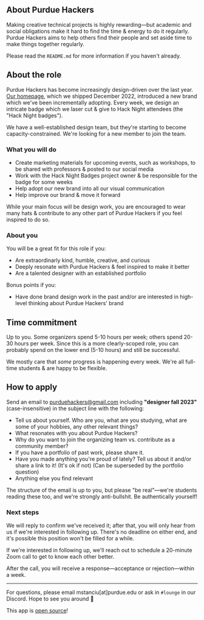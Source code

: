 ## About Purdue Hackers

Making creative technical projects is highly rewarding—but academic and social obligations make it hard to find the time & energy to do it regularly. Purdue Hackers aims to help others find their people and set aside time to make things together regularly.

Please read the `README.md` for more information if you haven't already.

## About the role

Purdue Hackers has become increasingly design-driven over the last year. [Our homepage](https://purduehackers.com), which we shipped December 2022, introduced a new brand which we've been incrementally adopting. Every week, we design an intricate badge which we laser cut & give to Hack Night attendees (the "Hack Night badges").

We have a well-established design team, but they're starting to become capacity-constrained. We're looking for a new member to join the team.

### What you will do

- Create marketing materials for upcoming events, such as workshops, to be shared with professors & posted to our social media
- Work with the Hack Night Badges project owner & be responsible for the badge for some weeks
- Help adopt our new brand into all our visual communication
- Help improve our brand & move it forward

While your main focus will be design work, you are encouraged to wear many hats & contribute to any other part of Purdue Hackers if you feel inspired to do so.

### About you

You will be a great fit for this role if you:

- Are extraordinarly kind, humble, creative, and curious
- Deeply resonate with Purdue Hackers & feel inspired to make it better
- Are a talented designer with an established portfolio

Bonus points if you:

- Have done brand design work in the past and/or are interested in high-level thinking about Purdue Hackers' brand

## Time commitment

Up to you. Some organizers spend 5-10 hours per week; others spend 20-30 hours per week. Since this is a more clearly-scoped role, you can probably spend on the lower end (5-10 hours) and still be successful.

We mostly care that _some_ progress is happening every week. We're all full-time students & are happy to be flexible.

## How to apply

Send an email to purduehackers@gmail.com including **"designer fall 2023"** (case-insensitive) in the subject line with the following:

- Tell us about yourself. Who are you, what are you studying, what are some of your hobbies, any other relevant things?
- What resonates with you about Purdue Hackers?
- Why do you want to join the organizing team vs. contribute as a community member?
- If you have a portfolio of past work, please share it.
- Have you made anything you're proud of lately? Tell us about it and/or share a link to it! (It's ok if not) (Can be superseded by the portfolio question)
- Anything else you find relevant

The structure of the email is up to you, but please "be real"—we're students reading these too, and we're strongly anti-bullshit. Be authentically yourself!

### Next steps

We will reply to confirm we've received it; after that, you will only hear from us if we're interested in following up. There's no deadline on either end, and it's possible this position won't be filled for a while.

If we're interested in following up, we'll reach out to schedule a 20-minute Zoom call to get to know each other better.

After the call, you will receive a response—acceptance or rejection—within a week.

---

For questions, please email mstanciu[at]purdue.edu or ask in `#lounge` in our Discord. Hope to see you around 💛

This app is [open source](https://github.com/MatthewStanciu/purduehackers-jobs)!
